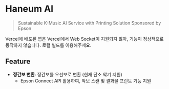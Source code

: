 # Haneum AI
> Sustainable K-Music AI Service with Printing Solution Sponsored by Epson

Vercel에 배포된 앱은 Vercel에서 Web Socket이 지원되지 않아, 기능이 정상적으로 동작하지 않습니다. 로컬 빌드를 이용해주세요.

## Feature
- **정간보 변환**: 정간보를 오선보로 변환 (현재 단소 악기 지원)
  - Epson Connect API 활용하여, 악보 스캔 및 결과물 프린트 기능 지원
